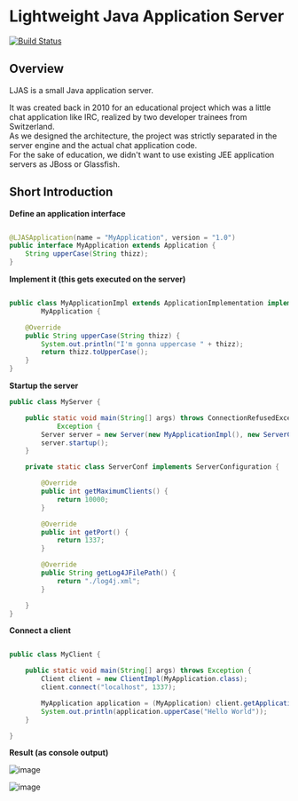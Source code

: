 # Lightweight Java Application Server

[![Build Status](https://travis-ci.org/vl0w/Lightweight-Java-Application-Server.png?branch=dev)](https://travis-ci.org/vl0w/Lightweight-Java-Application-Server)

## Overview

LJAS is a small Java application server.

It was created back in 2010 for an educational project which was a little chat application like IRC, realized
by two developer trainees from Switzerland.  
As we designed the architecture, the project was strictly separated in the server engine
and the actual chat application code.   
For the sake of education, we didn't want to use existing JEE application servers as JBoss or Glassfish.


## Short Introduction

**Define an application interface**

```java

@LJASApplication(name = "MyApplication", version = "1.0")
public interface MyApplication extends Application {
	String upperCase(String thizz);
}
```

**Implement it (this gets executed on the server)**

```java

public class MyApplicationImpl extends ApplicationImplementation implements
		MyApplication {

	@Override
	public String upperCase(String thizz) {
		System.out.println("I'm gonna uppercase " + thizz);
		return thizz.toUpperCase();
	}
}
```

**Startup the server**

```java
public class MyServer {

	public static void main(String[] args) throws ConnectionRefusedException,
			Exception {
		Server server = new Server(new MyApplicationImpl(), new ServerConf());
		server.startup();
	}

	private static class ServerConf implements ServerConfiguration {

		@Override
		public int getMaximumClients() {
			return 10000;
		}

		@Override
		public int getPort() {
			return 1337;
		}

		@Override
		public String getLog4JFilePath() {
			return "./log4j.xml";
		}

	}
}

```

**Connect a client**

```java

public class MyClient {

	public static void main(String[] args) throws Exception {
		Client client = new ClientImpl(MyApplication.class);
		client.connect("localhost", 1337);

		MyApplication application = (MyApplication) client.getApplication();
		System.out.println(application.upperCase("Hello World"));
	}

}
```

**Result (as console output)**

![image](https://api.monosnap.com/image/download?id=0SZFlBXVGChAApBZJHfrclGcv)

![image](https://api.monosnap.com/image/download?id=5IE4LluZ2WbsD7SC6mBH7a1ck)
